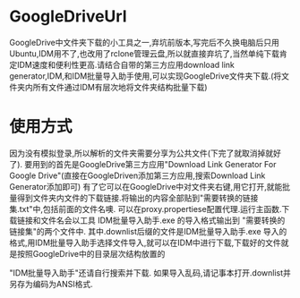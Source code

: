 # GoogleDriveUrl
GoogleDrive中文件夹下载的小工具之一,弃坑前版本,写完后不久换电脑后只用Ubuntu,IDM用不了,也改用了rclone管理云盘,所以就直接弃坑了,当然单纯下载肯定IDM速度和便利性更高.请结合自带的第三方应用download link generator,IDM,和IDM批量导入助手使用,可以实现GoogleDrive文件夹下载.(将文件夹内所有文件通过IDM有层次地将文件夹结构批量下载)

# 使用方式
因为没有模拟登录,所以解析的文件夹需要分享为公共文件(下完了就取消掉就好了).
要用到的首先是GoogleDrive第三方应用"Download Link Generator For Google Drive"(直接在GoogleDriven添加第三方应用,搜索Download Link Generator添加即可)
有了它可以在GoogleDrive中对文件夹右键,用它打开,就能批量得到文件夹内文件的下载链接.将输出的内容全部贴到"需要转换的链接集.txt"中,包括前面的文件名噢.
可以在proxy.propertiese配置代理.运行主函数.下载链接和文件名会以工具 IDM批量导入助手.exe 的导入格式输出到 "需要转换的链接集"的两个文件中.
其中.downlist后缀的文件是IDM批量导入助手.exe 导入的格式,用IDM批量导入助手选择文件导入,就可以在IDM中进行下载,下载好的文件就是按照GoogleDrive中的目录层次结构放置的

"IDM批量导入助手"还请自行搜索并下载.
如果导入乱码,请记事本打开.downlist并另存为编码为ANSI格式.

